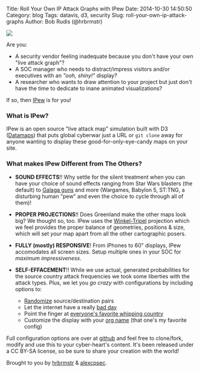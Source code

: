 Title: Roll Your Own IP Attack Graphs with IPew
Date: 2014-10-30 14:50:50
Category: blog
Tags: datavis, d3, security
Slug: roll-your-own-ip-attack-graphs
Author: Bob Rudis (@hrbrmstr)

<img src="https://raw.githubusercontent.com/hrbrmstr/pewpew/master/pewpew.png" style="max-width:100%"/> 

Are you:

- A security vendor feeling inadequate because you don't have your own "live attack graph"?
- A SOC manager who needs to distract/impress visitors and/or executives with an *"ooh, shiny!"* display?
- A researcher who wants to draw attention to your project but just don't have the time to dedicate to inane animated visualizations? 

If so, then [IPew](http://ocularwarfare.com/ipew) is for you!

### What is IPew?

IPew is an open source "live attack map" simulation built with D3 ([Datamaps](http://datamaps.github.io/)) that puts global cyberwar just a URL or `git clone` away for anyone wanting to display these good-for-only-eye-candy maps on your site.

### What makes IPew Different from The Others?

- **SOUND EFFECTS**!! Why settle for the silent treatment when you can have your choice of sound effects ranging from Star Wars blasters (the default) to [Galaga guns](http://ocularwarfare.com/ipew?galaga=1) and more (Wargames, Babylon 5, ST:TNG, a disturbing human "pew" and even the choice to cycle through all of them)!

- **PROPER PROJECTIONS**!! Does Greenland make the other maps look big? We thought so, too. IPew uses the [Winkel-Tripel](http://xkcd.com/977/) projection which we feel provides the proper balance of geometries, positions & size, which will set _your_ map apart from all the other cartographic posers.
  
- **FULLY (mostly) RESPONSIVE**! From iPhones to 60" displays, IPew accomodates all screen sizes. Setup multiple ones in your SOC for *maximum impressiveness*.

- **SELF-EFFACEMENT**!! While we use actual, generated probabilities for the source country attack frequencies we took some liberties with the attack types. Plus, we let you *go crazy* with configurations by including options to:

    * [Randomize](http://ocularwarfare.com/ipew?random_mode=1) source/destination pairs
    * Let the internet have a really [bad day](http://ocularwarfare.com/ipew?bad_day=1&nofx=1)
    * Point the finger at [everyone's favorite whipping country](http://ocularwarfare.com/ipew?china_mode=1&wargames=1)
    * Customize the display with your [org name](http://ocularwarfare.com/ipew?china_mode=1&allfx=1&org_name=Mandiant) (that one's my favorite config)

Full configuration options are over at [github](https://github.com/hrbrmstr/pewpew) and feel free to clone/fork, modify and use this to your cyber-heart's content. It's been released under a CC BY-SA license, so be sure to share your creation with the world!

Brought to you by [hrbrmstr](http://twitter.com/hrbrmstr) & [alexcpsec](http://twitter.com/alexcpsec).